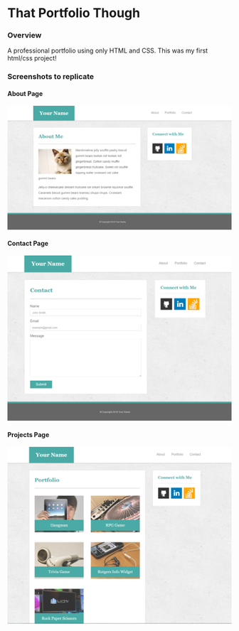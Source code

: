# That Portfolio Though

### Overview

A professional portfolio using only HTML and CSS. This was my first html/css project!

### Screenshots to replicate

#### About Page

![aboutPage](assets/images/Portfolio_About.png)

#### Contact Page

![contactPage](assets/images/Portfolio_Contact.png)

#### Projects Page

![projectsPage](assets/images/Portfolio_Gallery.png)
